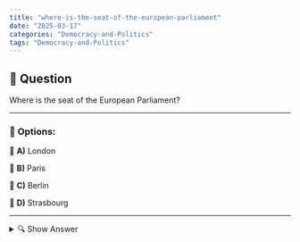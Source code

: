 ```yaml
---
title: "where-is-the-seat-of-the-european-parliament"
date: "2025-03-17"
categories: "Democracy-and-Politics"
tags: "Democracy-and-Politics"
---
```


## 📌 **Question**

Where is the seat of the European Parliament?



---

### 📝 **Options:**

🔘 **A)** London

🔘 **B)** Paris

🔘 **C)** Berlin

🔘 **D)** Strasbourg

---

<details>
  <summary>🔍 Show Answer</summary>

  <p>
💡  <b>Correct Answer:</b>  d
  </p>
  <p>
    📖<b>Explanation:</b>
    
  </p>
</details>
